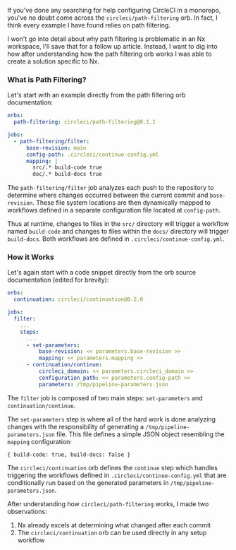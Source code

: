 If you've done any searching for help configuring CircleCI in a monorepo, you've no doubt come across the `circleci/path-filtering` orb. In fact, I think every example I have found relies on path filtering.

I won't go into detail about why path filtering is problematic in an Nx workspace, I'll save that for a follow up article. Instead, I want to dig into how after understanding how the path filtering orb works I was able to create a solution specific to Nx.

### What is Path Filtering?

Let's start with an example directly from the path filtering orb documentation:

```yml
orbs:
  path-filtering: circleci/path-filtering@0.1.1

jobs:
  - path-filtering/filter:
      base-revision: main
      config-path: .circleci/continue-config.yml
      mapping: |
        src/.* build-code true
        doc/.* build-docs true
```

The `path-filtering/filter` job analyzes each push to the repository to determine where changes occurred between the current commit and `base-revision`. These file system locations are then dynamically mapped to workflows defined in a separate configuration file located at `config-path`.

Thus at runtime, changes to files in the `src/` directory will trigger a workflow named `build-code` and changes to files within the `docs/` directory will trigger `build-docs`. Both workflows are defined in `.circleci/continue-config.yml`.

### How it Works

Let's again start with a code snippet directly from the orb source documentation (edited for brevity):

```yml
orbs:
  continuation: circleci/continuation@0.2.0

jobs:
  filter:
    ...
    steps:
      ...
      - set-parameters:
          base-revision: << parameters.base-revision >>
          mapping: << parameters.mapping >>
      - continuation/continue:
          circleci_domain: << parameters.circleci_domain >>
          configuration_path: << parameters.config-path >>
          parameters: /tmp/pipeline-parameters.json
```

The `filter` job is composed of two main steps: `set-parameters` and `continuation/continue`.

The `set-parameters` step is where all of the hard work is done analyzing changes with the responsibility of generating a `/tmp/pipeline-parameters.json` file. This file defines a simple JSON object resembling the `mapping` configuration:

```
{ build-code: true, build-docs: false }
```

The `circleci/continuation` orb defines the `continue` step which handles triggering the workflows defined in `.circleci/continue-config.yml` that are conditionally run based on the generated parameters in `/tmp/pipeline-parameters.json`.

After understanding how `circleci/path-filtering` works, I made two observations:

1. Nx already excels at determining what changed after each commit
2. The `circleci/continuation` orb can be used directly in any setup workflow
